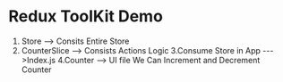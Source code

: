 # Redux ToolKit Demo
1. Store --> Consits Entire Store
2. CounterSlice --> Consists Actions Logic
3.Consume Store in App --->Index.js
4.Counter --> UI file We Can Increment and Decrement Counter


